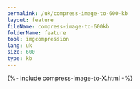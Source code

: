 ```yaml
---
permalink: /uk/compress-image-to-600-kb
layout: feature
fileName: compress-image-to-600kb
folderName: feature
tool: imgcompression
lang: uk
size: 600
type: kb
---
```


{%- include compress-image-to-X.html -%}
